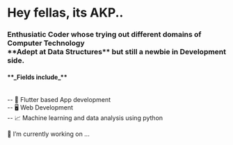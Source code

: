 ## <h1>Hey fellas, its AKP..
<h3> Enthusiatic Coder whose trying out different domains of Computer Technology<br> **Adept at Data Structures** but still a newbie in Development side.</h4>
<h4> **_Fields include_** </h4><br>
-- 📱 Flutter based App development<br>
-- 🖥 Web Development<br>
-- 📈 Machine learning and data analysis using python<br>

 🔭 I’m currently working on ...


<!--
**AKP-shadow/AKP-shadow** is a ✨ _special_ ✨ repository because its `README.md` (this file) appears on your GitHub profile.

Here are some ideas to get you started:

- 🔭 I’m currently working on ...
- 🌱 I’m currently learning ...
- 👯 I’m looking to collaborate on ...
- 🤔 I’m looking for help with ...
- 💬 Ask me about ...
- 📫 How to reach me: ...
- 😄 Pronouns: ...
- ⚡ Fun fact: ...
-->
